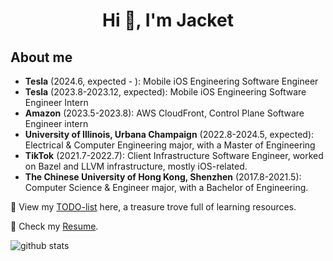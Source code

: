 <h1 align="center">Hi 👋, I'm Jacket</h1>
<p align="left">
</p>

## About me
- **Tesla** (2024.6, expected - ): Mobile iOS Engineering Software Engineer
- **Tesla** (2023.8-2023.12, expected): Mobile iOS Engineering Software Engineer Intern
- **Amazon** (2023.5-2023.8): AWS CloudFront, Control Plane Software Engineer intern
- **University of Illinois, Urbana Champaign** (2022.8-2024.5, expected): Electrical & Computer Engineering major, with a Master of Engineering
- **TikTok** (2021.7-2022.7): Client Infrastructure Software Engineer, worked on Bazel and LLVM infrastructure, mostly iOS-related.
- **The Chinese University of Hong Kong, Shenzhen** (2017.8-2021.5): Computer Science & Engineer major, with a Bachelor of Engineering.

💬 View my [TODO-list](https://qo0rpw16is.larksuite.com/docx/Iqp4djbEWoavRzxtS2Eu0WY3sfb) here, a treasure trove full of learning resources.

📄 Check my [Resume](https://github.com/PRESIDENT810/PRESIDENT810/blob/main/Resume.pdf).


<picture decoding="async" loading="lazy">
  <source media="(prefers-color-scheme: light)" srcset="https://pixel-profile.vercel.app/api/github-stats?username=PRESIDENT810&screen_effect=true&background=linear-gradient(to%20bottom%20right%2C%20%2374dcc4%2C%20%234597e9)">
  <source media="(prefers-color-scheme: dark)" srcset="https://pixel-profile.vercel.app/api/github-stats?username=PRESIDENT810&screen_effect=true&background=linear-gradient(to%20bottom%20right%2C%20%235580eb%2C%20%232aeeff)">
  <img alt="github stats" src="https://pixel-profile.vercel.app/api/github-stats?username=PRESIDENT810&screen_effect=false&background=linear-gradient(to%20bottom%20right%2C%20%2374dcc4%2C%20%234597e9)">
</picture>
